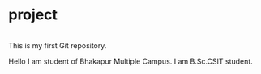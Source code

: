 # project
<br>
This is my first Git repository.
<br>

Hello I am student of Bhakapur Multiple Campus.
I am B.Sc.CSIT student.
